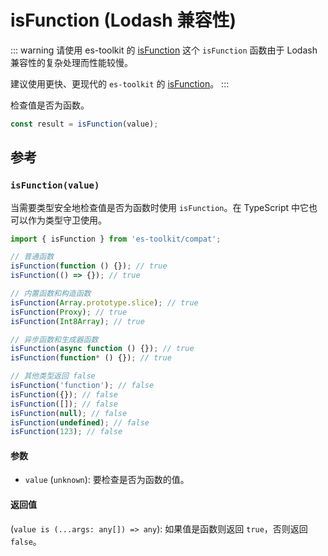 # isFunction (Lodash 兼容性)

::: warning 请使用 es-toolkit 的 [isFunction](../../predicate/isFunction.md)
这个 `isFunction` 函数由于 Lodash 兼容性的复杂处理而性能较慢。

建议使用更快、更现代的 `es-toolkit` 的 [isFunction](../../predicate/isFunction.md)。
:::

检查值是否为函数。

```typescript
const result = isFunction(value);
```

## 参考

### `isFunction(value)`

当需要类型安全地检查值是否为函数时使用 `isFunction`。在 TypeScript 中它也可以作为类型守卫使用。

```typescript
import { isFunction } from 'es-toolkit/compat';

// 普通函数
isFunction(function () {}); // true
isFunction(() => {}); // true

// 内置函数和构造函数
isFunction(Array.prototype.slice); // true
isFunction(Proxy); // true
isFunction(Int8Array); // true

// 异步函数和生成器函数
isFunction(async function () {}); // true
isFunction(function* () {}); // true

// 其他类型返回 false
isFunction('function'); // false
isFunction({}); // false
isFunction([]); // false
isFunction(null); // false
isFunction(undefined); // false
isFunction(123); // false
```

#### 参数

- `value` (`unknown`): 要检查是否为函数的值。

#### 返回值

(`value is (...args: any[]) => any`): 如果值是函数则返回 `true`，否则返回 `false`。
